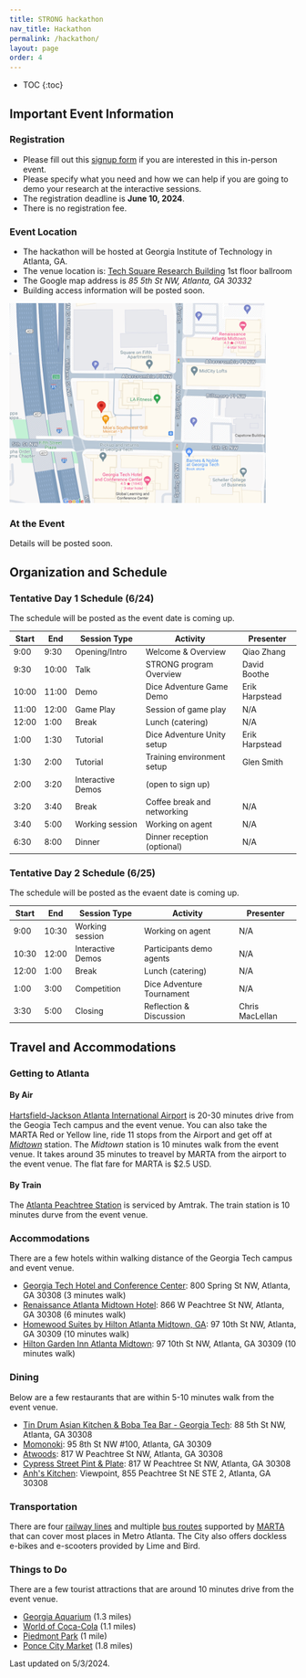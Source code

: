 ```yaml
---
title: STRONG hackathon
nav_title: Hackathon
permalink: /hackathon/
layout: page
order: 4
---
```


* TOC
{:toc}

## Important Event Information

### Registration

 - Please fill out this [signup form](https://gatech.co1.qualtrics.com/jfe/form/SV_cBkazbWRdGRW9y6) if you are interested in this in-person event.
 - Please specify what you need and how we can help if you are going to demo your research at the interactive sessions.
 - The registration deadline is **June 10, 2024**.
 - There is no registration fee.

### Event Location

- The hackathon will be hosted at Georgia Institute of Technology in Atlanta, GA.
- The venue location is: [Tech Square Research Building](https://maps.app.goo.gl/BDjk8AhBrSpQrzgq6) 1st floor ballroom
- The Google map address is *85 5th St NW, Atlanta, GA 30332*
- Building access information will be posted soon.

<img src = "/files/TSRB_map_loc.png" width="450" height="350">

### At the Event

Details will be posted soon.

<!-- Breakfast refreshment, lunch catering, dinner reception -->
<!-- Interactive demo session -->
<!-- working sessions -->
<!-- part of CoG, compete for the cash prize -->


## Organization and Schedule

### Tentative Day 1 Schedule (6/24)

The schedule will be posted as the event date is coming up.

|Start  |End    | Session Type      |Activity                      |Presenter      |
|-------|-------|-------------------|------------------------------|---------------|
|9:00   |9:30   |Opening/Intro      |Welcome & Overview            |Qiao Zhang     |
|9:30   |10:00  |Talk               |STRONG program Overview       |David Boothe   |
|10:00  |11:00  |Demo               |Dice Adventure Game Demo      |Erik Harpstead |
|11:00  |12:00  |Game Play          |Session of game play          |N/A            |
|12:00  |1:00   |Break              |Lunch (catering)              |N/A            |
|1:00   |1:30   |Tutorial           |Dice Adventure Unity setup    |Erik Harpstead |
|1:30   |2:00   |Tutorial           |Training environment setup    |Glen Smith     |
|2:00   |3:20   |Interactive Demos  |(open to sign up)             |               |
|3:20   |3:40   |Break              |Coffee break and networking   |N/A            |
|3:40   |5:00   |Working session    |Working on agent              |N/A            |
|6:30   |8:00   |Dinner             |Dinner reception (optional)   |N/A            |


### Tentative Day 2 Schedule (6/25)

The schedule will be posted as the evaent date is coming up.

|Start  |End    | Session Type      |Activity                      |Presenter      |
|-------|-------|-------------------|------------------------------|---------------|
|9:00   |10:30  |Working  session   |Working on agent              |N/A            |
|10:30  |12:00  |Interactive Demos  |Participants demo agents      |N/A            |
|12:00  |1:00   |Break              |Lunch (catering)              |N/A            |
|1:00   |3:00   |Competition        |Dice Adventure Tournament     |N/A            |
|3:30   |5:00   |Closing            |Reflection & Discussion       |Chris MacLellan|


## Travel and Accommodations

### Getting to Atlanta

#### By Air

[Hartsfield-Jackson Atlanta International Airport]() is 20-30 minutes drive from the Geogia Tech campus and the event venue. You can also take the MARTA Red or Yellow line, ride 11 stops from the Airport and get off at [*Midtown*](https://maps.app.goo.gl/ZV1TzfoteNTYhn6C7) station. The *Midtown* station is 10 minutes walk from the event venue. It takes around 35 minutes to treavel by MARTA from the airport to the event venue. The flat fare for MARTA is $2.5 USD.
<!-- add google map travel route -->

#### By Train

The [Atlanta Peachtree Station](https://maps.app.goo.gl/MZ14XUjktgmNCa1c7) is serviced by Amtrak. The train station is 10 minutes durve from the event venue.

<!-- #### By Car

Address for GPS users:\\
[Technology Square Research Building](https://maps.app.goo.gl/JamSJYYJzgczY6676) \\
85 5th St NW, Atlanta, GA 30332 -->


### Accommodations

There are a few hotels within walking distance of the Georgia Tech campus and event venue.

- [Georgia Tech Hotel and Conference Center](https://www.gatechhotel.com/): 800 Spring St NW, Atlanta, GA 30308 (3 minutes walk)
- [Renaissance Atlanta Midtown Hotel](https://www.marriott.com/en-us/hotels/atlbd-renaissance-atlanta-midtown-hotel/overview/): 866 W Peachtree St NW, Atlanta, GA 30308 (6 minutes walk)
- [Homewood Suites by Hilton Atlanta Midtown, GA](https://www.hilton.com/en/hotels/atlmihw-homewood-suites-atlanta-midtown-ga/): 97 10th St NW, Atlanta, GA 30309 (10 minutes walk)
- [Hilton Garden Inn Atlanta Midtown](https://www.hilton.com/en/hotels/atlamgi-hilton-garden-inn-atlanta-midtown/): 97 10th St NW, Atlanta, GA 30309 (10 minutes walk)

### Dining

Below are a few restaurants that are within 5-10 minutes walk from the event venue.
- [Tin Drum Asian Kitchen & Boba Tea Bar - Georgia Tech](https://maps.app.goo.gl/jjZmjZMJ1ErvV8Ys5): 88 5th St NW, Atlanta, GA 30308
- [Momonoki](https://maps.app.goo.gl/XdsHzixKxGnFyGXL7): 95 8th St NW #100, Atlanta, GA 30309
- [Atwoods](https://maps.app.goo.gl/mBDJ682ysFBSYbsv7): 817 W Peachtree St NW, Atlanta, GA 30308
- [Cypress Street Pint & Plate](https://maps.app.goo.gl/2tB4xv6ZpTeML9L57): 817 W Peachtree St NW, Atlanta, GA 30308
- [Anh's Kitchen](https://maps.app.goo.gl/KWkVUmroLLVPKCQo7): Viewpoint, 855 Peachtree St NE STE 2, Atlanta, GA 30308


### Transportation

There are four [railway lines](https://acrobat.adobe.com/link/review?uri=urn:aaid:scds:US:8bde9c03-38e8-3fb7-874c-cdd5039f8bd9) and multiple [bus routes](https://www.itsmarta.com/bus-routes.aspx/marta-rac.aspx) supported by [MARTA](https://www.itsmarta.com/Default.aspx) that can cover most places in Metro Atlanta. The City also offers dockless e-bikes and e-scooters provided by Lime and Bird.

### Things to Do

There are a few tourist attractions that are around 10 minutes drive from the event venue.

- [Georgia Aquarium](https://www.georgiaaquarium.org/) (1.3 miles)
- [World of Coca-Cola](https://www.worldofcoca-cola.com/) (1.1 miles)
- [Piedmont Park](https://piedmontpark.org/) (1 mile)
- [Ponce City Market](https://poncecitymarket.com/) (1.8 miles)


Last updated on 5/3/2024.


